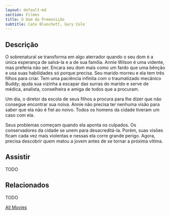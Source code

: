 ```yaml
---
layout: default-md
section: Filmes
title: O Dom da Premonição
subtitle: Cate Blanchett, Gary Cole
---
```


## Descrição
O sobrenatural se transforma em algo aterrador quando o seu dom é a única esperança de salvá-la  e a de sua família. 
Annie Wilson é uma vidente, mas preferia não ser. Encara seu dom mais como um fardo que uma bênção e usa suas habilidades só porque precisa. Seu marido morreu e ela tem três filhos para criar. Tem uma paciência infinita com o traumatizado mecânico Buddy; ajuda sua vizinha a escapar das surras do marido e serve de médica, analista, conselheira e amiga de todos que a procuram. 

Um dia, o diretor da escola de seus filhos a procura para lhe dizer que não consegue encontrar sua noiva. Annie não precisa ter nenhuma visão para saber que ela não é fiel ao noivo. Todos os homens da cidade tiveram um caso com ela. 

Seus problemas começam quando ela aponta os culpados. Os conservadores da cidade se unem para desacreditá-la. Porém, suas visões ficam cada vez mais violentas e nessas ela corre grande perigo. Agora, precisa descobrir quem matou a jovem antes de se tornar a próxima vítima.

## Assistir
TODO

## Relacionados
TODO


<a href="/movies" class="button">All Movies</a>